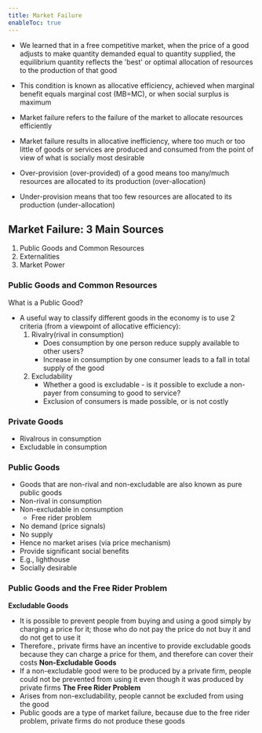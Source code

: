 ```yaml
---
title: Market Failure
enableToc: true
---
```


- We learned that in a free competitive market, when the price of a good adjusts to make quantity demanded equal to quantity supplied, the equilibrium quantity reflects the 'best' or optimal allocation of resources to the production of that good
- This condition is known as allocative efficiency, achieved when marginal benefit equals marginal cost (MB=MC), or when social surplus is maximum

- Market failure refers to the failure of the market to allocate resources efficiently
- Market failure results in allocative inefficiency, where too much or too little of goods or services are produced and consumed from the point of view of what is socially most desirable
- Over-provision (over-provided) of a good means too many/much resources are allocated to its production (over-allocation)
- Under-provision means that too few resources are allocated to its production (under-allocation)

## Market Failure: 3 Main Sources
1. Public Goods and Common Resources
2. Externalities
3. Market Power

### Public Goods and Common Resources
What is a Public Good?
- A useful way to classify different goods in the economy is to use 2 criteria (from a viewpoint of allocative efficiency):
	1. Rivalry(rival in consumption)
		- Does consumption by one person reduce supply available to other users?
		- Increase in consumption by one consumer leads to a fall in total supply of the good
	1. Excludability
		- Whether a good is excludable - is it possible to exclude a non-payer from consuming to good to service?
		- Exclusion of consumers is made possible, or is not costly

### Private Goods
- Rivalrous in consumption
- Excludable in consumption

### Public Goods
- Goods that are non-rival and non-excludable are also known as pure public goods
- Non-rival in consumption
- Non-excludable in consumption
	- Free rider problem
- No demand (price signals)
- No supply
- Hence no market arises (via price mechanism)
- Provide significant social benefits
- E.g., lighthouse
- Socially desirable

### Public Goods and the Free Rider Problem

**Excludable Goods**
- It is possible to prevent people from buying and using a good simply by charging a price for it; those who do not pay the price do not buy it and do not get to use it
- Therefore., private firms have an incentive to provide excludable goods because they can charge a price for them, and therefore can cover their costs
**Non-Excludable Goods**
- If a non-excludable good were to be produced by a private firm, people could not be prevented from using it even though it was produced by private firms
**The Free Rider Problem**
- Arises from non-excludability, people cannot be excluded from using the good
- Public goods are a type of market failure, because due to the free rider problem, private firms do not produce these goods